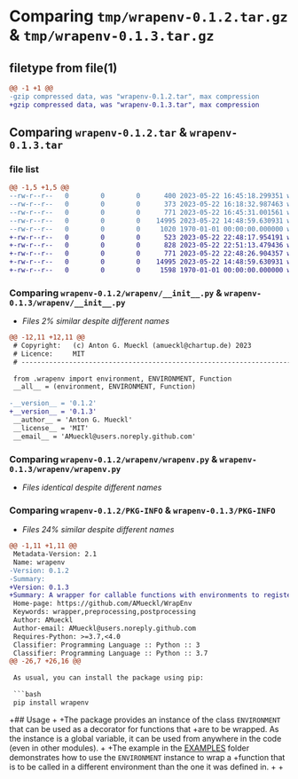 # Comparing `tmp/wrapenv-0.1.2.tar.gz` & `tmp/wrapenv-0.1.3.tar.gz`

## filetype from file(1)

```diff
@@ -1 +1 @@
-gzip compressed data, was "wrapenv-0.1.2.tar", max compression
+gzip compressed data, was "wrapenv-0.1.3.tar", max compression
```

## Comparing `wrapenv-0.1.2.tar` & `wrapenv-0.1.3.tar`

### file list

```diff
@@ -1,5 +1,5 @@
--rw-r--r--   0        0        0      400 2023-05-22 16:45:18.299351 wrapenv-0.1.2/pyproject.toml
--rw-r--r--   0        0        0      373 2023-05-22 16:18:32.987463 wrapenv-0.1.2/README.md
--rw-r--r--   0        0        0      771 2023-05-22 16:45:31.001561 wrapenv-0.1.2/wrapenv/__init__.py
--rw-r--r--   0        0        0    14995 2023-05-22 14:48:59.630931 wrapenv-0.1.2/wrapenv/wrapenv.py
--rw-r--r--   0        0        0     1020 1970-01-01 00:00:00.000000 wrapenv-0.1.2/PKG-INFO
+-rw-r--r--   0        0        0      523 2023-05-22 22:48:17.954191 wrapenv-0.1.3/pyproject.toml
+-rw-r--r--   0        0        0      828 2023-05-22 22:51:13.479436 wrapenv-0.1.3/README.md
+-rw-r--r--   0        0        0      771 2023-05-22 22:48:26.904357 wrapenv-0.1.3/wrapenv/__init__.py
+-rw-r--r--   0        0        0    14995 2023-05-22 14:48:59.630931 wrapenv-0.1.3/wrapenv/wrapenv.py
+-rw-r--r--   0        0        0     1598 1970-01-01 00:00:00.000000 wrapenv-0.1.3/PKG-INFO
```

### Comparing `wrapenv-0.1.2/wrapenv/__init__.py` & `wrapenv-0.1.3/wrapenv/__init__.py`

 * *Files 2% similar despite different names*

```diff
@@ -12,11 +12,11 @@
 # Copyright:   (c) Anton G. Mueckl (amueckl@chartup.de) 2023
 # Licence:     MIT
 # -------------------------------------------------------------------------------
 
 from .wrapenv import environment, ENVIRONMENT, Function
 __all__ = (environment, ENVIRONMENT, Function)
 
-__version__ = '0.1.2'
+__version__ = '0.1.3'
 __author__ = 'Anton G. Mueckl'
 __license__ = 'MIT'
 __email__ = 'AMueckl@users.noreply.github.com'
```

### Comparing `wrapenv-0.1.2/wrapenv/wrapenv.py` & `wrapenv-0.1.3/wrapenv/wrapenv.py`

 * *Files identical despite different names*

### Comparing `wrapenv-0.1.2/PKG-INFO` & `wrapenv-0.1.3/PKG-INFO`

 * *Files 24% similar despite different names*

```diff
@@ -1,11 +1,11 @@
 Metadata-Version: 2.1
 Name: wrapenv
-Version: 0.1.2
-Summary: 
+Version: 0.1.3
+Summary: A wrapper for callable functions with environments to register pre- and post-processing functions checks and modifications.
 Home-page: https://github.com/AMueckl/WrapEnv
 Keywords: wrapper,preprocessing,postprocessing
 Author: AMueckl
 Author-email: AMueckl@users.noreply.github.com
 Requires-Python: >=3.7,<4.0
 Classifier: Programming Language :: Python :: 3
 Classifier: Programming Language :: Python :: 3.7
@@ -26,7 +26,16 @@
 
 As usual, you can install the package using pip:
 
 ```bash
 pip install wrapenv
 ```
 
+## Usage
+
+The package provides an instance of the class `ENVIRONMENT` that can be used as a decorator for functions that
+are to be wrapped. As the instance is a global variable, it can be used from anywhere in the code (even in other modules).
+
+The example in the [EXAMPLES](examples/README.md) folder demonstrates how to use the `ENVIRONMENT` instance to wrap a 
+function that is to be called in a different environment than the one it was defined in.
+
+
```


